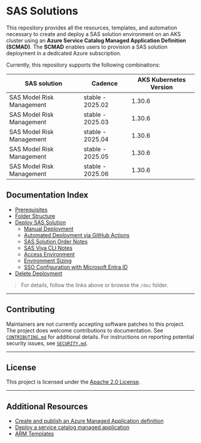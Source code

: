 # SAS Solutions

This repository provides all the resources, templates, and automation necessary to create and deploy a SAS solution environment on an AKS cluster using an **Azure Service Catalog Managed Application Definition (SCMAD)**. The **SCMAD** enables users to provision a SAS solution deployment in a dedicated Azure subscription.

Currently, this repository supports the following combinations:

|SAS solution              |Cadence           |AKS Kubernetes Version|
|--------------------------|------------------|--------|
|SAS Model Risk Management | stable - 2025.02 | 1.30.6 |
|SAS Model Risk Management | stable - 2025.03 | 1.30.6 |
|SAS Model Risk Management | stable - 2025.04 | 1.30.6 |
|SAS Model Risk Management | stable - 2025.05 | 1.30.6 |
|SAS Model Risk Management | stable - 2025.06 | 1.30.6 |

## Documentation Index

- [Prerequisites](/doc/prerequisites.md)
- [Folder Structure](/doc/folder-structure.md)
- [Deploy SAS Solution](/doc/deploy.md)
  - [Manual Deployment](/doc/deploy-manual.md)
  - [Automated Deployment via GitHub Actions](/doc/deploy-automated.md)
  - [SAS Solution Order Notes](/doc/sas-solution-order.md)
  - [SAS Viya CLI Notes](/doc/sas-viya-cli.md)
  - [Access Environment](/doc/access.md)
  - [Environment Sizing](/doc/environment-sizing.md)
  - [SSO Configuration with Microsoft Entra ID](/doc/sso-entra-id.md)
- [Delete Deployment](/doc/delete.md)

> For details, follow the links above or browse the `/doc` folder.

---

## Contributing

Maintainers are not currently accepting software patches to this project. The project does welcome contributions to documentation. See [`CONTRIBUTING.md`](CONTRIBUTING.md) for additional details. For instructions on reporting potential security issues, see [`SECURITY.md`](SECURITY.md).

---

## License

This project is licensed under the [Apache 2.0 License](LICENSE).

---
## Additional Resources

- [Create and publish an Azure Managed Application definition](https://learn.microsoft.com/en-us/azure/azure-resource-manager/managed-applications/publish-service-catalog-app?tabs=azure-portal)
- [Deploy a service catalog managed application](https://learn.microsoft.com/en-us/azure/azure-resource-manager/managed-applications/deploy-service-catalog-quickstart?tabs=azure-portal)
- [ARM Templates](https://learn.microsoft.com/en-us/azure/azure-resource-manager/templates/overview)